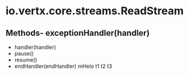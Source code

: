 # io.vertx.core.streams.ReadStream
## Methods- exceptionHandler(handler)
- handler(handler)
- pause()
- resume()
- endHandler(endHandler)
mHelo  t1
t2
t3
